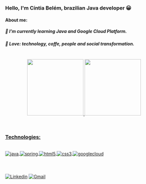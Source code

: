 ### Hello, I'm Cíntia Belém, brazilian Java developer 😀

#### About me:
##### 📖 I’m currently learning Java and Google Cloud Platform.
##### 💛 Love: technology, coffe, people and social transformation.
</br>
<div align="center">
<a href="https://github.com/cintiambelem">
 <img height="180em" src="https://github-readme-stats.vercel.app/api?username=cintiambelem&show_icons=true&theme=dracula&include_all_commits=true&count_private=true"/>
  <img height="180em" src="https://github-readme-stats.vercel.app/api/top-langs/?username=cintiambelem&layout=compact&langs_count=7&theme=dracula"/></div>
</br>

#
### **Technologies:**

<div style="display: inline_block"><br/>
<img align="center" alt ="java" src="https://img.shields.io/badge/Java-ED8B00?style=for-the-badge&logo=java&logoColor=white"/>
<img align="center" alt ="spring" src="https://img.shields.io/badge/spring-%236DB33F.svg?style=for-the-badge&logo=spring&logoColor=white/">
<img align="center" alt ="html5" src="https://img.shields.io/badge/HTML-239120?style=for-the-badge&logo=html5&logoColor=white">
 <img align="center" alt ="css3" src="https://img.shields.io/badge/CSS-239120?&style=for-the-badge&logo=css3&logoColor=white">
<img align="center" alt ="googlecloud" src="https://img.shields.io/badge/GoogleCloud-%234285F4.svg?style=for-the-badge&logo=google-cloud&logoColor=white)"></div> </br>

#
[![Linkedin](https://img.shields.io/badge/LinkedIn-0077B5?style=for-the-badge&logo=linkedin&logoColor=white)](https://www.linkedin.com/in/cintia-belem/)
[![Gmail](https://img.shields.io/badge/Gmail-D14836?style=for-the-badge&logo=gmail&logoColor=white)](mailto:cintiambelem@gmail.com)</br>









